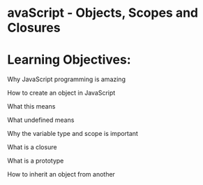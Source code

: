# avaScript - Objects, Scopes and Closures

# Learning Objectives:

 Why JavaScript programming is amazing

 How to create an object in JavaScript

 What this means

 What undefined means

 Why the variable type and scope is important

 What is a closure

 What is a prototype

 How to inherit an object from another
